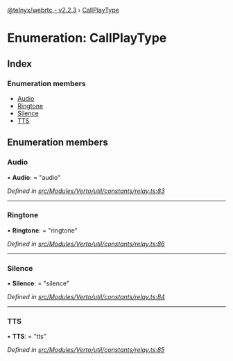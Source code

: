 [@telnyx/webrtc - v2.2.3](../README.md) › [CallPlayType](callplaytype.md)

# Enumeration: CallPlayType

## Index

### Enumeration members

* [Audio](callplaytype.md#audio)
* [Ringtone](callplaytype.md#ringtone)
* [Silence](callplaytype.md#silence)
* [TTS](callplaytype.md#tts)

## Enumeration members

###  Audio

• **Audio**: = "audio"

*Defined in [src/Modules/Verto/util/constants/relay.ts:83](https://github.com/team-telnyx/webrtc/blob/main/packages/js/src/Modules/Verto/util/constants/relay.ts#L83)*

___

###  Ringtone

• **Ringtone**: = "ringtone"

*Defined in [src/Modules/Verto/util/constants/relay.ts:86](https://github.com/team-telnyx/webrtc/blob/main/packages/js/src/Modules/Verto/util/constants/relay.ts#L86)*

___

###  Silence

• **Silence**: = "silence"

*Defined in [src/Modules/Verto/util/constants/relay.ts:84](https://github.com/team-telnyx/webrtc/blob/main/packages/js/src/Modules/Verto/util/constants/relay.ts#L84)*

___

###  TTS

• **TTS**: = "tts"

*Defined in [src/Modules/Verto/util/constants/relay.ts:85](https://github.com/team-telnyx/webrtc/blob/main/packages/js/src/Modules/Verto/util/constants/relay.ts#L85)*
